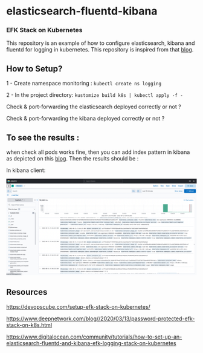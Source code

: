 # elasticsearch-fluentd-kibana
### EFK Stack on Kubernetes
This repository is an example of how to configure elasticsearch, kibana and fluentd for logging in kubernetes. This repository is inspired from that [blog].  

## How to Setup?
1 - Create namespace monitoring : `kubectl create ns logging`

2 - In the project directory:
` kustomize build k8s | kubectl apply -f -
`

Check & port-forwarding the elasticsearch deployed correctly or not ?

Check & port-forwarding the kibana deployed correctly or not ?


## To see the results :
when check all pods works fine, then you can add index pattern in kibana as depicted on this  [blog].
Then the results should be :

In kibana client:

![alt tag](https://github.com/ozgen/elasticsearch-fluentd-kibana/blob/main/result/kibana_result.png)



## Resources

https://devopscube.com/setup-efk-stack-on-kubernetes/

https://www.deepnetwork.com/blog//2020/03/13/password-protected-efk-stack-on-k8s.html

https://www.digitalocean.com/community/tutorials/how-to-set-up-an-elasticsearch-fluentd-and-kibana-efk-logging-stack-on-kubernetes

[blog]: https://devopscube.com/setup-efk-stack-on-kubernetes/
